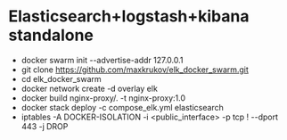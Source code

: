 # Elasticsearch+logstash+kibana standalone
- docker swarm init --advertise-addr 127.0.0.1
- git clone https://github.com/maxkrukov/elk_docker_swarm.git
- cd elk_docker_swarm
- docker network create -d overlay elk 
- docker build nginx-proxy/. -t nginx-proxy:1.0
- docker stack deploy -c compose_elk.yml elasticsearch
- iptables -A DOCKER-ISOLATION -i <public_interface> -p tcp ! --dport 443 -j DROP
